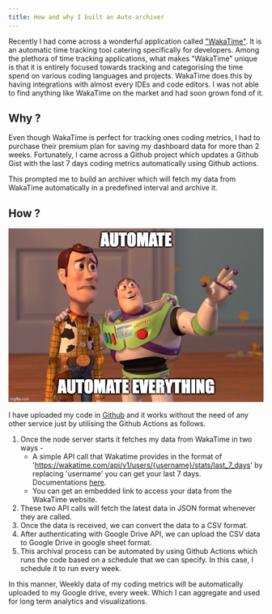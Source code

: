 ```yaml
---
title: How and why I built an Auto-archiver
---
```


Recently I had come across a wonderful application called ["WakaTime"](https://wakatime.com/). It is an automatic time tracking tool catering specifically for developers. Among the plethora of time tracking applications, what makes "WakaTime" unique is that it is entirely focused towards tracking and categorising the time spend on various coding languages and projects. WakaTime does this by having integrations with almost every IDEs and code editors. I was not able to find anything like WakaTime on the market and had soon grown fond of it.

## Why ?

Even though WakaTime is perfect for tracking ones coding metrics, I had to purchase their premium plan for saving my dashboard data for more than 2 weeks. Fortunately, I came across a Github project which updates a Github Gist with the last 7 days coding metrics automatically using Github actions.

This prompted me to build an archiver which will fetch my data from WakaTime automatically in a predefined interval and archive it.

## How ?

<img src="/assets/memehd.jpg">

I have uploaded my code in [Github](https://github.com/kvaishak/archiver) and it works without the need of any other service just by utilising the Github Actions as follows.

1. Once the node server starts it fetches my data from WakaTime in two ways -
   - A simple API call that Wakatime provides in the format of 'https://wakatime.com/api/v1/users/{username}/stats/last_7_days' by replacing 'username' you can get your last 7 days. Documentations [here](https://wakatime.com/developers#stats).
   - You can get an embedded link to access your data from the WakaTime website.
2. These two API calls will fetch the latest data in JSON format whenever they are called.
3. Once the data is received, we can convert the data to a CSV format.
4. After authenticating with Google Drive API, we can upload the CSV data to Google Drive in google sheet format.
5. This archival process can be automated by using Github Actions which runs the code based on a schedule that we can specify. In this case, I schedule it to run every week.

In this manner, Weekly data of my coding metrics will be automatically uploaded to my Google drive, every week. Which I can aggregate and used for long term analytics and visualizations.

